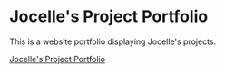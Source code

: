# Jocelle's Project Portfolio

This is a website portfolio displaying Jocelle's projects.

[Jocelle's Project Portfolio](https://jocelle23.github.io/portfolio/)